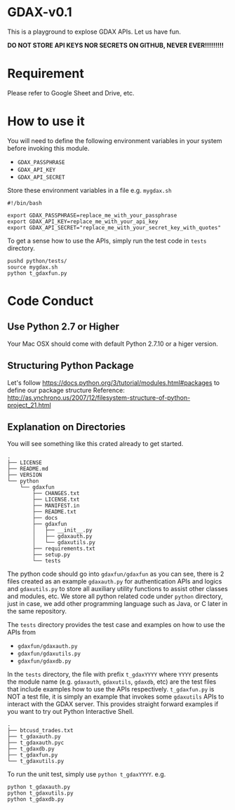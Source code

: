 # GDAX-v0.1

This is a playground to explose GDAX APIs. Let us have fun.

**DO NOT STORE API KEYS NOR SECRETS ON GITHUB, NEVER EVER!!!!!!!!!**

# Requirement

Please refer to Google Sheet and Drive, etc.

# How to use it

You will need to define the following environment variables in your system before invoking this module.

* `GDAX_PASSPHRASE`
* `GDAX_API_KEY`
* `GDAX_API_SECRET`

Store these environment variables in a file e.g. `mygdax.sh`

```
#!/bin/bash

export GDAX_PASSPHRASE=replace_me_with_your_passphrase
export GDAX_API_KEY=replace_me_with_your_api_key
export GDAX_API_SECRET="replace_me_with_your_secret_key_with_quotes"
```

To get a sense how to use the APIs, simply run the test code in `tests` directory.

```
pushd python/tests/
source mygdax.sh
python t_gdaxfun.py
```

# Code Conduct
## Use Python 2.7 or Higher
Your Mac OSX should come with default Python 2.7.10 or a higer version.

## Structuring Python Package
Let's follow https://docs.python.org/3/tutorial/modules.html#packages to define our package structure
Reference: http://as.ynchrono.us/2007/12/filesystem-structure-of-python-project_21.html

## Explanation on Directories

You will see something like this crated already to get started.

```
.
├── LICENSE
├── README.md
├── VERSION
└── python
    └── gdaxfun
        ├── CHANGES.txt
        ├── LICENSE.txt
        ├── MANIFEST.in
        ├── README.txt
        ├── docs
        ├── gdaxfun
        │   ├── __init__.py
        │   ├── gdaxauth.py
        │   └── gdaxutils.py
        ├── requirements.txt
        ├── setup.py
        └── tests
```

The python code should go into `gdaxfun/gdaxfun` as you can see, there is 2 files created as an example `gdaxauth.py`
for authentication APIs and logics and `gdaxutils.py` to store all auxiliary utility functions to assist other classes
and modules, etc. We store all python related code under `python` directory, just in case, we add other programming language
such as Java, or C later in the same repository.

The `tests` directory provides the test case and examples on how to use the APIs from 

* `gdaxfun/gdaxauth.py`
* `gdaxfun/gdaxutils.py`
* `gdaxfun/gdaxdb.py`

In the `tests` directory, the file with prefix `t_gdaxYYYY` where `YYYY` presents the module name 
(e.g. `gdaxauth`, `gdaxutils`, `gdaxdb`, etc) are the test files that include examples how to use the APIs respectively.
`t_gdaxfun.py` is NOT a test file, it is simply an example that invokes some `gdaxutils` APIs to interact with the
GDAX server. This provides straight forward examples if you want to try out Python Interactive Shell.

```
.
├── btcusd_trades.txt
├── t_gdaxauth.py
├── t_gdaxauth.pyc
├── t_gdaxdb.py
├── t_gdaxfun.py
└── t_gdaxutils.py
```

To run the unit test, simply use `python t_gdaxYYYY`. e.g.

```
python t_gdaxauth.py
python t_gdaxutils.py
python t_gdaxdb.py
```
